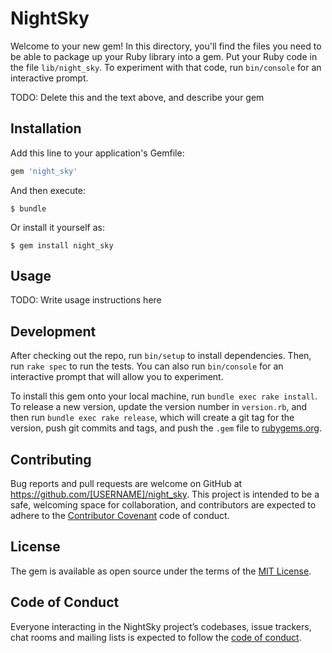 # NightSky

Welcome to your new gem! In this directory, you'll find the files you need to be able to package up your Ruby library into a gem. Put your Ruby code in the file `lib/night_sky`. To experiment with that code, run `bin/console` for an interactive prompt.

TODO: Delete this and the text above, and describe your gem

## Installation

Add this line to your application's Gemfile:

```ruby
gem 'night_sky'
```

And then execute:

    $ bundle

Or install it yourself as:

    $ gem install night_sky

## Usage

TODO: Write usage instructions here

## Development

After checking out the repo, run `bin/setup` to install dependencies. Then, run `rake spec` to run the tests. You can also run `bin/console` for an interactive prompt that will allow you to experiment.

To install this gem onto your local machine, run `bundle exec rake install`. To release a new version, update the version number in `version.rb`, and then run `bundle exec rake release`, which will create a git tag for the version, push git commits and tags, and push the `.gem` file to [rubygems.org](https://rubygems.org).

## Contributing

Bug reports and pull requests are welcome on GitHub at https://github.com/[USERNAME]/night_sky. This project is intended to be a safe, welcoming space for collaboration, and contributors are expected to adhere to the [Contributor Covenant](http://contributor-covenant.org) code of conduct.

## License

The gem is available as open source under the terms of the [MIT License](http://opensource.org/licenses/MIT).

## Code of Conduct

Everyone interacting in the NightSky project’s codebases, issue trackers, chat rooms and mailing lists is expected to follow the [code of conduct](https://github.com/[USERNAME]/night_sky/blob/master/CODE_OF_CONDUCT.md).

